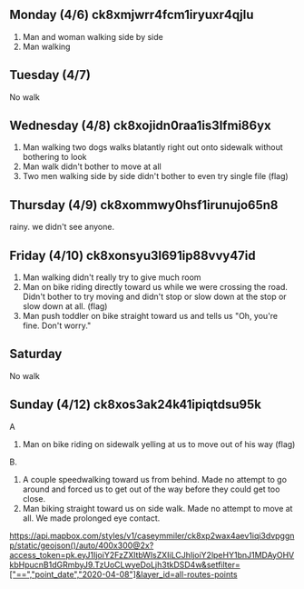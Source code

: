 ## Monday (4/6) ck8xmjwrr4fcm1iryuxr4qjlu

1. Man and woman walking side by side
2. Man walking

## Tuesday (4/7)

No walk

## Wednesday (4/8) ck8xojidn0raa1is3lfmi86yx

1. Man walking two dogs walks blatantly right out onto sidewalk without bothering to look
2. Man walk didn't bother to move at all
3. Two men walking side by side didn't bother to even try single file (flag)

## Thursday (4/9) ck8xommwy0hsf1irunujo65n8

rainy. we didn't see anyone.

## Friday (4/10) ck8xonsyu3l691ip88vvy47id

1. Man walking didn't really try to give much room
2. Man on bike riding directly toward us while we were crossing the road. Didn't bother to try moving and didn't stop or slow down at the stop or slow down at all. (flag)
3. Man push toddler on bike straight toward us and tells us "Oh, you're fine. Don't worry."

## Saturday

No walk

## Sunday (4/12) ck8xos3ak24k41ipiqtdsu95k

A

1. Man on bike riding on sidewalk yelling at us to move out of his way (flag)

B.

1. A couple speedwalking toward us from behind. Made no attempt to go around and forced us to get out of the way before they could get too close.
2. Man biking straight toward us on side walk. Made no attempt to move at all. We made prolonged eye contact.

https://api.mapbox.com/styles/v1/caseymmiler/ck8xp2wax4aev1iqi3dvpggnp/static/geojson()/auto/400x300@2x?access_token=pk.eyJ1IjoiY2FzZXltbWlsZXIiLCJhIjoiY2lpeHY1bnJ1MDAyOHVkbHpucnB1dGRmbyJ9.TzUoCLwyeDoLjh3tkDSD4w&setfilter=["==","point_date","2020-04-08"]&layer_id=all-routes-points

